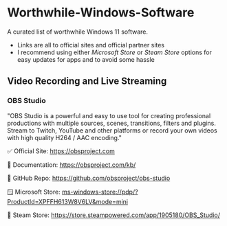 # Worthwhile-Windows-Software
A curated list of worthwhile Windows 11 software.

- Links are all to official sites and official partner sites
- I recommend using either _Microsoft Store_ or _Steam Store_ options for easy updates for apps and to avoid some hassle

## Video Recording and Live Streaming

### OBS Studio

"OBS Studio is a powerful and easy to use tool for creating professional productions with multiple sources, scenes, transitions, filters and plugins. Stream to Twitch, YouTube and other platforms or record your own videos with high quality H264 / AAC encoding."

✅ Official Site: https://obsproject.com

📖 Documentation: https://obsproject.com/kb/

📝 GitHub Repo: https://github.com/obsproject/obs-studio

🪟 Microsoft Store:
[ms-windows-store://pdp/?ProductId=XPFFH613W8V6LV&mode=mini](ms-windows-store://pdp/?ProductId=XPFFH613W8V6LV&mode=mini)

🚂 Steam Store:
https://store.steampowered.com/app/1905180/OBS_Studio/


